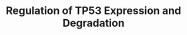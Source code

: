 ---
annotations:
- id: PW:0000004
  parent: regulatory pathway
  type: Pathway Ontology
  value: regulatory pathway
authors:
- ReactomeTeam
- Egonw
description: TP53 (p53) tumor suppressor protein is a transcription factor that functions
  as a homotetramer (Jeffrey et al. 1995). The protein levels of TP53 are low in unstressed
  cells due to MDM2-mediated ubiquitination that triggers proteasome-mediated degradation
  of TP53 (Wu et al. 1993). The E3 ubiquitin ligase MDM2 functions as a homodimer/homo-oligomer
  or a heterodimer/hetero-oligomer with MDM4 (MDMX) (Linares et al. 2003, Toledo and
  Wahl 2007, Cheng et al. 2011, Wade et al. 2013).<p>Activating phosphorylation of
  TP53 at serine residues S15 and S20 in response to genotoxic stress disrupts TP53
  interaction with MDM2. In contrast to MDM2, E3 ubiquitin ligases RNF34 (CARP1) and
  RFFL (CARP2) can ubiquitinate phosphorylated TP53 (Yang et al. 2007). Binding of
  MDM2 to TP53 is also inhibited by the tumor suppressor p14-ARF, transcribed from
  the CDKN2A gene in response to oncogenic signaling or oxidative stress (Zhang et
  al. 1998, Parisi et al. 2002, Voncken et al. 2005). Ubiquitin-dependant degradation
  of TP53 can also be promoted by PIRH2 (Leng et al. 2003) and COP1 (Dornan et al.
  2004) ubiquitin ligases. HAUSP (USP7) can deubiquitinate TP53, contributing to TP53
  stabilization (Li et al. 2002).<p>While post-translational regulation plays a prominent
  role, TP53 activity is also controlled at the level of promoter function (reviewed
  in Saldana-Meyer and Recillas-Targa 2011), mRNA stability and translation efficiency
  (Mahmoudi et al. 2009, Le et al. 2009, Takagi et al. 2005).  View original pathway
  at [http://www.reactome.org/PathwayBrowser/#DIAGRAM=6806003 Reactome].
last-edited: 2021-01-25
organisms:
- Homo sapiens
redirect_from:
- /index.php/Pathway:WP3807
- /instance/WP3807
revision: null
schema-jsonld:
- '@context': https://schema.org/
  '@id': https://wikipathways.github.io/pathways/WP3807.html
  '@type': Dataset
  creator:
    '@type': Organization
    name: WikiPathways
  description: TP53 (p53) tumor suppressor protein is a transcription factor that
    functions as a homotetramer (Jeffrey et al. 1995). The protein levels of TP53
    are low in unstressed cells due to MDM2-mediated ubiquitination that triggers
    proteasome-mediated degradation of TP53 (Wu et al. 1993). The E3 ubiquitin ligase
    MDM2 functions as a homodimer/homo-oligomer or a heterodimer/hetero-oligomer with
    MDM4 (MDMX) (Linares et al. 2003, Toledo and Wahl 2007, Cheng et al. 2011, Wade
    et al. 2013).<p>Activating phosphorylation of TP53 at serine residues S15 and
    S20 in response to genotoxic stress disrupts TP53 interaction with MDM2. In contrast
    to MDM2, E3 ubiquitin ligases RNF34 (CARP1) and RFFL (CARP2) can ubiquitinate
    phosphorylated TP53 (Yang et al. 2007). Binding of MDM2 to TP53 is also inhibited
    by the tumor suppressor p14-ARF, transcribed from the CDKN2A gene in response
    to oncogenic signaling or oxidative stress (Zhang et al. 1998, Parisi et al. 2002,
    Voncken et al. 2005). Ubiquitin-dependant degradation of TP53 can also be promoted
    by PIRH2 (Leng et al. 2003) and COP1 (Dornan et al. 2004) ubiquitin ligases. HAUSP
    (USP7) can deubiquitinate TP53, contributing to TP53 stabilization (Li et al.
    2002).<p>While post-translational regulation plays a prominent role, TP53 activity
    is also controlled at the level of promoter function (reviewed in Saldana-Meyer
    and Recillas-Targa 2011), mRNA stability and translation efficiency (Mahmoudi
    et al. 2009, Le et al. 2009, Takagi et al. 2005).  View original pathway at [http://www.reactome.org/PathwayBrowser/#DIAGRAM=6806003
    Reactome].
  keywords:
  - ADP
  - ATP
  - Activity through
  - Break Response
  - 'CCNA1 '
  - 'CCNA2 '
  - CCNA:p-CDK1/2
  - CCNG1
  - 'CCNG1 '
  - CCNG1 Gene
  - 'CCNG1 Gene '
  - DAXX
  - 'DAXX '
  - DAXX:(PolyUb,p-S166,S188-MDM2):USP7
  - DNA Double Strand
  - Gene
  - H2O
  - 'K11polyUb '
  - 'K27polyUb '
  - 'K29polyUb '
  - 'K33polyUb '
  - 'K48polyUb '
  - 'K63polyUb '
  - 'K6polyUb '
  - 'MAPKAP1 '
  - MDM2
  - MDM2 Gene
  - 'MDM2 Gene '
  - 'MDM4 '
  - 'MLST8 '
  - 'MTOR '
  - 'PDPK1 '
  - PDPK1:PIP3
  - PHF20
  - 'PI(3,4,5)P3 '
  - PIP3 activates AKT
  - PP2A-PPP2R5C
  - PPP2A-PPPR5C:CCNG1:(p-T218-MDM2, p-S166-MDM2)
  - 'PPP2CA '
  - 'PPP2CB '
  - 'PPP2R1A '
  - 'PPP2R1B '
  - 'PPP2R5C '
  - PRDM1
  - 'PRDM1 '
  - PRDM1 Gene
  - 'PRDM1 Gene '
  - PRDM1:TP53 Gene
  - 'PRR5 '
  - Phosphorylation
  - Pi
  - PolyUb
  - 'PolyUb,p-S15,S20-TP53 '
  - PolyUb,p-S15,S20-TP53 Tetramer
  - 'PolyUb,p-S166,S188-MDM2 '
  - PolyUb,p-S166,S188-MDM2 homodimer
  - PolyUb,p-S166,S188-MDM2:(PolyUb,p-S166,S188-MDM2, PolyUb,p-S342,S367,S403-MDM4)
  - PolyUb,p-S166,S188-MDM2:PolyUb,p-S342,S367,S403-MDM4
  - 'PolyUb,p-S342,S367,S403-MDM4 '
  - 'PolyUb-TP53 '
  - PolyUb-TP53 Tetramer
  - 'RFFL '
  - 'RICTOR '
  - 'RNF34 '
  - RNF34,RFFL
  - 'RPS27A(1-76) '
  - Regulation of TP53
  - SGK1
  - TORC2 complex
  - TP53
  - 'TP53 '
  - TP53 Tetramer
  - TP53 Tetramer:CCNG1
  - TP53 gene
  - 'TP53 gene '
  - Tetramer
  - Tetramer:MDM2 Gene
  - 'UBA52(1-76) '
  - 'UBB(1-76) '
  - 'UBB(153-228) '
  - 'UBB(77-152) '
  - 'UBC(1-76) '
  - 'UBC(153-228) '
  - 'UBC(229-304) '
  - 'UBC(305-380) '
  - 'UBC(381-456) '
  - 'UBC(457-532) '
  - 'UBC(533-608) '
  - 'UBC(609-684) '
  - 'UBC(77-152) '
  - USP2
  - 'USP2 '
  - USP2:PolyUb,p-S166,S188-MDM2:PolyUb,p-S342,S367,S403-MDM4
  - USP7
  - 'USP7 '
  - Ub
  - dimer
  - dimer,
  - p-5S,T-MDM2
  - p-S,3T-CHEK2
  - p-S15,S20-TP53
  - 'p-S15,S20-TP53 '
  - p-S15,S20-TP53:PRDM1
  - p-S166,S188,T218-MDM2
  - 'p-S166,S188,T218-MDM2 '
  - p-S166,S188-MDM2
  - 'p-S166,S188-MDM2 '
  - p-S166,S188-MDM2,MDM4
  - p-S166,S188-MDM2,MDM4:TP53
  - p-S166,S188-MDM2:(p-S166,S188-MDM2,p-S346,S367,S403-MDM4)
  - p-S166,S188-MDM2:MDM4
  - p-S166,S188-MDM2:p-S346,S367,S403-MDM4
  - p-S166,S188-MDM2:p-S403-MDM4
  - p-S1981,Ac-K3016-ATM
  - 'p-S346,S367,S403-MDM4 '
  - 'p-S403-MDM4 '
  - p-S422-SGK1
  - p-T,p-S-AKT
  - 'p-T160-CDK2 '
  - 'p-T161-CDK1 '
  - p-T218,S166,S188-MDM2, p-S166,S188-MDM2
  - p-T256,S422-SGK1
  - 'p-T305,S472-AKT3 '
  - 'p-T308,S473-AKT1 '
  - 'p-T309,S474-AKT2 '
  - p14ARF
  - 'p14ARF '
  - p14ARF:p-S166,S188-MDM2 dimer,p-S166,S188-MDM2:MDM4
  - p14ARF:p-S166,S188-MDM2 dimer,p-S166,S188-MDM2:MDM4:TP53
  - signaling
  license: CC0
  name: Regulation of TP53 Expression and Degradation
seo: CreativeWork
title: Regulation of TP53 Expression and Degradation
wpid: WP3807
---